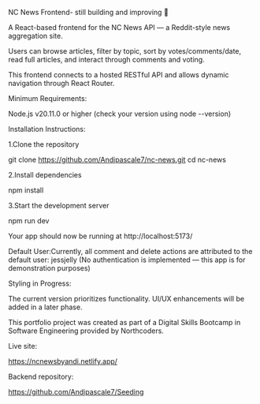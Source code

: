 NC News Frontend- still building and improving 🚧



A React-based frontend for the NC News API — a Reddit-style news aggregation site. 

Users can browse articles, filter by topic, sort by votes/comments/date, read full articles, and interact through comments and voting.

This frontend connects to a hosted RESTful API and allows dynamic navigation through React Router.




Minimum Requirements:

Node.js v20.11.0 or higher
(check your version using node --version)



Installation Instructions:

1.Clone the repository

git clone https://github.com/Andipascale7/nc-news.git
cd nc-news

2.Install dependencies

npm install

3.Start the development server

npm run dev

Your app should now be running at http://localhost:5173/


Default User:Currently, all comment and delete actions are attributed to the default user:
jessjelly
(No authentication is implemented — this app is for demonstration purposes)



Styling in Progress: 

The current version prioritizes functionality. UI/UX enhancements will be added in a later phase.

This portfolio project was created as part of a Digital Skills Bootcamp in Software Engineering provided by Northcoders.


Live site:

https://ncnewsbyandi.netlify.app/

Backend repository:


https://github.com/Andipascale7/Seeding

